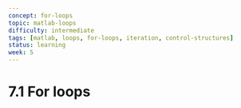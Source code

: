 ```yaml
---
concept: for-loops
topic: matlab-loops
difficulty: intermediate
tags: [matlab, loops, for-loops, iteration, control-structures]
status: learning
week: 5
---
```


# 7.1 For loops